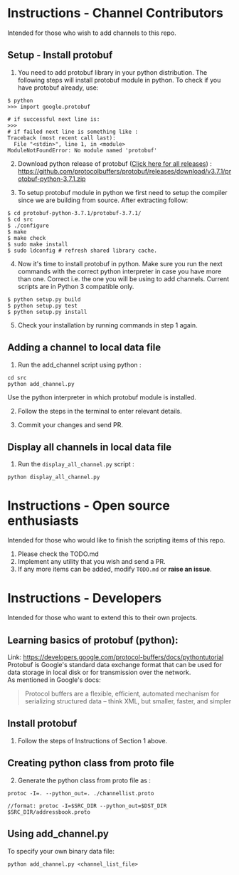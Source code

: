 # Instructions - Channel Contributors
Intended for those who wish to add channels to this repo.

## Setup - Install protobuf
1. You need to add protobuf library in your python distribution. The following steps will install protobuf module in python. To check if you have protobuf already, use:
```
$ python
>>> import google.protobuf 

# if successful next line is:
>>>
# if failed next line is something like :
Traceback (most recent call last):
  File "<stdin>", line 1, in <module>
ModuleNotFoundError: No module named 'protobuf'
```

2. Download python release of protobuf ([Click here for all releases](https://github.com/protocolbuffers/protobuf/releases/tag/v3.7.1)) : https://github.com/protocolbuffers/protobuf/releases/download/v3.7.1/protobuf-python-3.7.1.zip

3. To setup protobuf module in python we first need to setup the compiler since we are building from source. After extracting follow:
```
$ cd protobuf-python-3.7.1/protobuf-3.7.1/
$ cd src
$ ./configure
$ make
$ make check
$ sudo make install
$ sudo ldconfig # refresh shared library cache.
```

4. Now it's time to install protobuf in python. Make sure you run the next commands with the correct python interpreter in case you have more than one. Correct i.e. the one you will be using to add channels. Current scripts are in Python 3 compatible only.

```
$ python setup.py build
$ python setup.py test
$ python setup.py install
```

5. Check your installation by running commands in step 1 again.


## Adding a channel to local data file

1. Run the add_channel script using python :
```
cd src
python add_channel.py
```
Use the python interpreter in which protobuf module is installed.

2. Follow the steps in the terminal to enter relevant details.

3. Commit your changes and send PR.

## Display all channels in local data file

1. Run the `display_all_channel.py` script :
```
python display_all_channel.py
```

# Instructions - Open source enthusiasts
Intended for those who would like to finish the scripting items of this repo.

1. Please check the TODO.md
2. Implement any utility that you wish and send a PR.
3. If any more items can be added, modify `TODO.md` or **raise an issue**.


# Instructions - Developers
Intended for those who want to extend this to their own projects.

## Learning basics of protobuf (python):
Link: https://developers.google.com/protocol-buffers/docs/pythontutorial  
Protobuf is Google's standard data exchange format that can be used for data storage in local disk or for transmission over the network.  
As mentioned in Google's docs:
> Protocol buffers are a flexible, efficient, automated mechanism for serializing structured data – think XML, but smaller, faster, and simpler

## Install protobuf
1. Follow the steps of Instructions of Section 1 above.

## Creating python class from proto file
2. Generate the python class from proto file as :
```
protoc -I=. --python_out=. ./channellist.proto

//format: protoc -I=$SRC_DIR --python_out=$DST_DIR $SRC_DIR/addressbook.proto
```

## Using add_channel.py

To specify your own binary data file:
```
python add_channel.py <channel_list_file>

```

